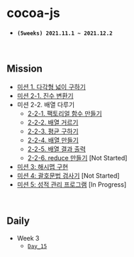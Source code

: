 # **cocoa-js**

- **`(5weeks) 2021.11.1 ~ 2021.12.2`**

<br>

## **Mission**

- [미션 1. 다각형 넓이 구하기](mission/mission_01/01_get_area.js)
- [미션 2-1. 진수 변환기](mission/mission_02/02_1_notation.js)
- 미션 2-2. 배열 다루기
  - [2-2-1. 팩토리얼 함수 만들기](mission/mission_02/02_2_1_factorial.js)
  - [2-2-2. 배열 거르기](mission/mission_02/02_2_2_array.js)
  - [2-2-3. 평균 구하기](mission/mission_02/02_2_3_array.js)
  - [2-2-4. 배열 만들기](mission/mission_02/02_2_4_array.js)
  - [2-2-5. 배열 결과 출력](mission/mission_02/02_2_5_array.js)
  - [2-2-6. reduce 만들기]() [Not Started]
- [미션 3: 해시맵 구현](mission/mission_03/03_hash_map.js)
- [미션 4: 괄호문법 검사기]() [Not Started]
- [미션 5: 성적 관리 프로그램](mission/mission_05/05_score_program.js) [In Progress]

<br>

## **Daily**

- Week 3
  - [`Day_15`](daily/day_15.md)
